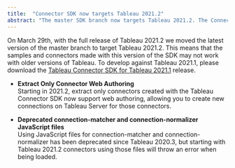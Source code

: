 ```yaml
---
title:  "Connector SDK now targets Tableau 2021.2"
abstract: "The master SDK branch now targets Tableau 2021.2. The Connector SDK for 2021.1 has released for those wishing to target that version."
---
```


On March 29th, with the full release of Tableau 2021.2 we moved the latest version of the master branch to target Tableau 2021.2. This means that the samples and connectors made with this version of the SDK may not work with older versions of Tableau. To develop against Tableau 2021.1, please download the [Tableau Connector SDK for Tableau 2021.1](https://github.com/tableau/connector-plugin-sdk/releases/tag/tableau-2021.1) release.

- __Extract Only Connector Web Authoring__ <br/>
Starting in 2021.2, extract only connectors created with the Tableau Connector SDK now support web authoring, allowing you to create new connections on Tableau Server for those connectors.

- __Deprecated connection-matcher and connection-normalizer JavaScript files__ <br/>
Using JavaScript files for connection-matcher and connection-normalizer has been deprecated since Tableau 2020.3, but starting with Tableau 2021.2 connectors using those files will throw an error when being loaded.